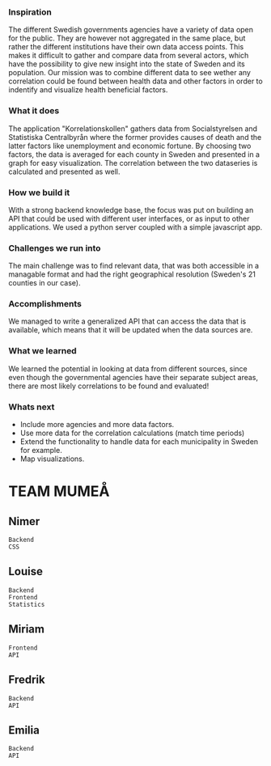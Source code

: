 ### Inspiration
The different Swedish governments agencies have a variety of data open for the public.
They are however not aggregated in the same place, but rather the different institutions have their own data
access points. This makes it difficult to gather and compare data from several actors, which
have the possibility to give new insight into the state of Sweden and its population. 
Our mission was to combine different data to see wether any correlation 
could be found between
health data and other factors in order to indentify and visualize 
health beneficial factors.


### What it does
The application "Korrelationskollen" gathers data from Socialstyrelsen and Statistiska Centralbyrån
where the former provides causes of death and the latter factors like unemployment and economic fortune.
By choosing two factors, the data is averaged for each county in Sweden and presented in
a graph for easy visualization. The correlation between the two dataseries is calculated and presented as well.


### How we build it
With a strong backend knowledge base, the focus was put on building an API 
that could be used with different user interfaces, or as input to other applications.
We used a python server coupled with a simple javascript app.

### Challenges we run into
The main challenge was to find relevant data, that was both accessible in a managable format
and had the right geographical resolution (Sweden's 21 counties in our case).

### Accomplishments
We managed to write a generalized API that can access the data that is available, 
which means that it will be updated when the data sources are.

### What we learned
We learned the potential in looking at data from different sources, since even though the governmental agencies have their separate
subject areas, there are most likely correlations to be found and evaluated!

### Whats next
- Include more agencies and more data factors.
- Use more data for the correlation calculations (match time periods)
- Extend the functionality to handle data for each municipality in Sweden for example.
- Map visualizations.

# TEAM MUMEÅ

## Nimer
	Backend
	CSS

## Louise
	Backend
	Frontend
	Statistics

## Miriam
	Frontend
	API

## Fredrik
	Backend
	API

## Emilia
	Backend
	API
